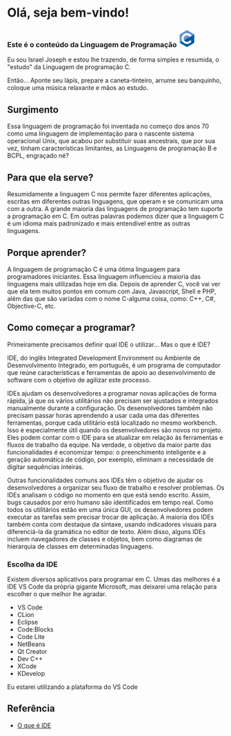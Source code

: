 # Olá, seja bem-vindo!

### Este é o conteúdo da Linguagem de Programação <a href="https://www.cprogramming.com/" target="_blank" rel="noreferrer"> <img src="https://raw.githubusercontent.com/devicons/devicon/master/icons/c/c-original.svg" alt="c" width="40" height="40"/> </a>

Eu sou Israel Joseph e estou lhe trazendo, de forma simples e resumida, o "estudo" da Linguagem de programação C.

Então... Aponte seu lápis, prepare a caneta-tinteiro, arrume seu banquinho, coloque uma música relaxante e mãos ao estudo.

## Surgimento

Essa linguagem de programação foi inventada no começo dos anos 70 como uma linguagem de implementação para o nascente sistema operacional Unix, que acabou por substituir suas ancestrais, que por sua vez, tinham características limitantes, as Linguagens de programação B e BCPL, engraçado né?

## Para que ela serve?

Resumidamente a linguagem C nos permite fazer diferentes aplicações, escritas em diferentes outras linguagens, que operam e se comunicam uma com a outra. A grande maioria das linguagens de programação tem suporte a programação em C. Em outras palavras podemos dizer que a linguagem C é um idioma mais padronizado e mais entendível entre as outras linguagens.

## Porque aprender?

A linguagem de programação C é uma ótima linguagem para programadores iniciantes. Essa linguagem influenciou a maioria das linguagens mais utilizadas hoje em dia. Depois de aprender C, você vai ver que ela tem muitos pontos em comum com Java, Javascript, Shell e PHP, além das que são variadas com o nome C-alguma coisa, como: C++, C#, Objective-C, etc.

## Como começar a programar?

Primeiramente precisamos definir qual IDE o utilizar... Mas o que é IDE?

IDE, do inglês Integrated Development Environment ou Ambiente de Desenvolvimento Integrado, em português, é um programa de computador que reúne características e ferramentas de apoio ao desenvolvimento de software com o objetivo de agilizar este processo.

IDEs ajudam os desenvolvedores a programar novas aplicações de forma rápida, já que os vários utilitários não precisam ser ajustados e integrados manualmente durante a configuração. Os desenvolvedores também não precisam passar horas aprendendo a usar cada uma das diferentes ferramentas, porque cada utilitário está localizado no mesmo workbench. Isso é especialmente útil quando os desenvolvedores são novos no projeto. Eles podem contar com o IDE para se atualizar em relação às ferramentas e fluxos de trabalho da equipe. Na verdade, o objetivo da maior parte das funcionalidades é economizar tempo: o preenchimento inteligente e a geração automática de código, por exemplo, eliminam a necessidade de digitar sequências inteiras.

Outras funcionalidades comuns aos IDEs têm o objetivo de ajudar os desenvolvedores a organizar seu fluxo de trabalho e resolver problemas. Os IDEs analisam o código no momento em que está sendo escrito. Assim, bugs causados por erro humano são identificados em tempo real. Como todos os utilitários estão em uma única GUI, os desenvolvedores podem executar as tarefas sem precisar trocar de aplicação. A maioria dos IDEs também conta com destaque da sintaxe, usando indicadores visuais para diferenciá-la da gramática no editor de texto. Além disso, alguns IDEs incluem navegadores de classes e objetos, bem como diagramas de hierarquia de classes em determinadas linguagens.

### Escolha da IDE 

Existem diversos aplicativos para programar em C. Umas das melhores é a IDE VS Code da própria gigante Microsoft, mas deixarei uma relação para escolher o que melhor lhe agradar.

- VS Code
- CLion
- Eclipse
- Code:Blocks
- Code Lite
- NetBeans
- Qt Creator
- Dev C++
- XCode
- KDevelop

Eu estarei utilizando a plataforma do VS Code

## Referência

 - [O que é IDE](https://www.redhat.com/pt-br/topics/middleware/what-is-ide)
